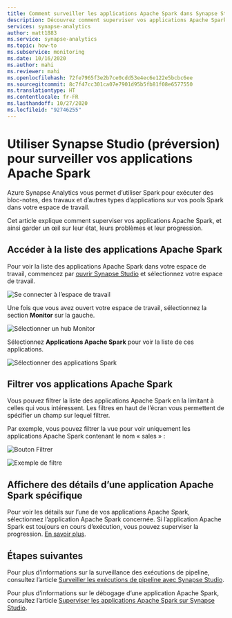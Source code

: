 ```yaml
---
title: Comment surveiller les applications Apache Spark dans Synapse Studio
description: Découvrez comment superviser vos applications Apache Spark en utilisant Synapse Studio.
services: synapse-analytics
author: matt1883
ms.service: synapse-analytics
ms.topic: how-to
ms.subservice: monitoring
ms.date: 10/16/2020
ms.author: mahi
ms.reviewer: mahi
ms.openlocfilehash: 72fe7965f3e2b7ce0cdd53e4ec6e122e5bcbc6ee
ms.sourcegitcommit: 8c7f47cc301ca07e7901d95b5fb81f08e6577550
ms.translationtype: HT
ms.contentlocale: fr-FR
ms.lasthandoff: 10/27/2020
ms.locfileid: "92746255"
---
```

# <a name="use-synapse-studio-preview-to-monitor-your-apache-spark-applications"></a>Utiliser Synapse Studio (préversion) pour surveiller vos applications Apache Spark

Azure Synapse Analytics vous permet d’utiliser Spark pour exécuter des bloc-notes, des travaux et d’autres types d’applications sur vos pools Spark dans votre espace de travail.

Cet article explique comment superviser vos applications Apache Spark, et ainsi garder un œil sur leur état, leurs problèmes et leur progression.

## <a name="access-apache-spark-applications-list"></a>Accéder à la liste des applications Apache Spark

Pour voir la liste des applications Apache Spark dans votre espace de travail, commencez par [ouvrir Synapse Studio](https://web.azuresynapse.net/) et sélectionnez votre espace de travail.

![Se connecter à l’espace de travail](./media/common/login-workspace.png)

Une fois que vous avez ouvert votre espace de travail, sélectionnez la section **Monitor** sur la gauche.

![Sélectionner un hub Monitor](./media/common/left-nav.png)

Sélectionnez **Applications Apache Spark** pour voir la liste de ces applications.

 ![Sélectionner des applications Spark](./media/how-to-monitor-spark-applications/monitor-hub-nav-spark-applications.png)

## <a name="filter-your-apache-spark-applications"></a>Filtrer vos applications Apache Spark

Vous pouvez filtrer la liste des applications Apache Spark en la limitant à celles qui vous intéressent. Les filtres en haut de l’écran vous permettent de spécifier un champ sur lequel filtrer.

Par exemple, vous pouvez filtrer la vue pour voir uniquement les applications Apache Spark contenant le nom « sales » :

![Bouton Filtrer](./media/common/filter-button.png)

![Exemple de filtre](./media/how-to-monitor-spark-applications/filter-example.png)

## <a name="view-details-about-a-specific-apache-spark-application"></a>Affichere des détails d’une application Apache Spark spécifique

Pour voir les détails sur l’une de vos applications Apache Spark, sélectionnez l’application Apache Spark concernée. Si l’application Apache Spark est toujours en cours d’exécution, vous pouvez superviser la progression. [En savoir plus](apache-spark-applications.md).

## <a name="next-steps"></a>Étapes suivantes

Pour plus d’informations sur la surveillance des exécutions de pipeline, consultez l’article [Surveiller les exécutions de pipeline avec Synapse Studio](how-to-monitor-pipeline-runs.md). 

Pour plus d’informations sur le débogage d’une application Apache Spark, consultez l’article [Superviser les applications Apache Spark sur Synapse Studio](apache-spark-applications.md).